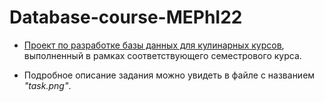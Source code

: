 # Database-course-MEPhI22
- [Проект по разработке базы данных для кулинарных курсов](https://github.com/otvernites/Database-course-MEPhI22/tree/main/Main%20task), выполненный в рамках соответствующего семестрового курса. </br>
* Подробное описание задания можно увидеть в файле с названием *"task.png"*.
